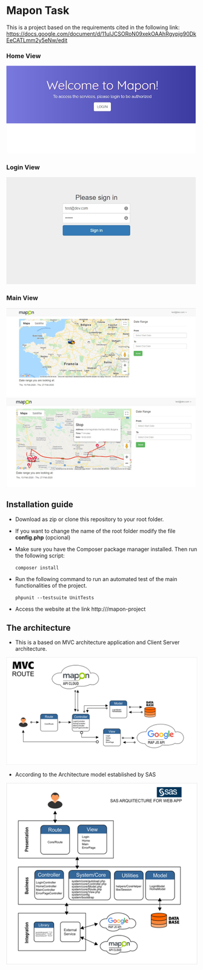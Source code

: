 # Mapon Task

This is a project based on the requirements cited in the following link:
https://docs.google.com/document/d/11uIJCSORoN09xekOAAhRgypjg90DkEeCATLmm2y5eNw/edit

### Home View
<img src="https://raw.githubusercontent.com/Lesnier/Project-Mapon/9926914c467a8ebb62c720f631b6f2f7b1efa258/assets/img/1.jpg" width="500" >

### Login View
<img src="https://raw.githubusercontent.com/Lesnier/Project-Mapon/9926914c467a8ebb62c720f631b6f2f7b1efa258/assets/img/2.jpg" width="500" >

### Main View
<img src="https://raw.githubusercontent.com/Lesnier/Project-Mapon/9926914c467a8ebb62c720f631b6f2f7b1efa258/assets/img/3.jpg" width="500" >
<img src="https://raw.githubusercontent.com/Lesnier/Project-Mapon/9926914c467a8ebb62c720f631b6f2f7b1efa258/assets/img/4.jpg" width="500" >


## Installation guide

- Download as zip or clone this repository to your root folder.

- If you want to change the name of the root folder modify the file **config.php**  (opcional)

- Make sure you have the Composer package manager installed.
Then run the following script:

    `composer install`

- Run the following command to run an automated test of the main functionalities of the project.

    `phpunit --testsuite UnitTests`
    
- Access the website at the link http://<server>/mapon-project


## The architecture

- This is a based on MVC architecture application and Client Server architecture.

![alt tag](https://raw.githubusercontent.com/Lesnier/Project-Mapon/9926914c467a8ebb62c720f631b6f2f7b1efa258/assets/img/Imagen%20de%20Arquitectura.png)

- According to the Architecture model established by SAS

![alt tag](https://raw.githubusercontent.com/Lesnier/Project-Mapon/9926914c467a8ebb62c720f631b6f2f7b1efa258/assets/img/SAS%20Arquitecture.png)